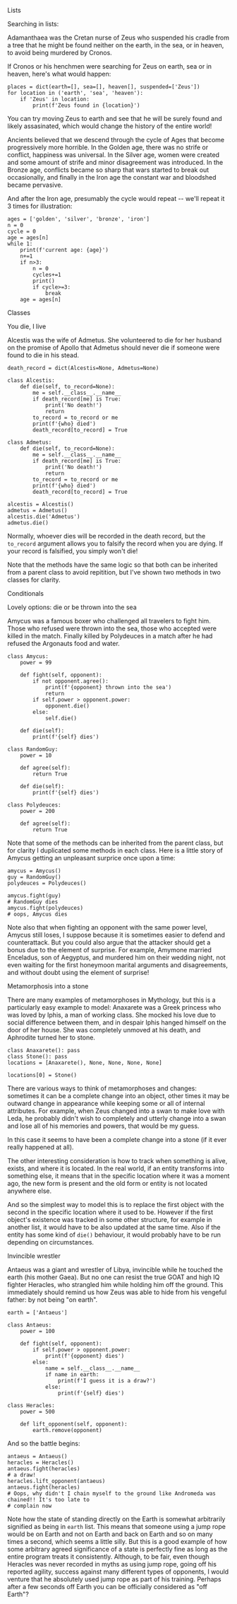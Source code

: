 Lists

Searching in lists:

Adamanthaea was the Cretan nurse of Zeus who suspended his cradle from a tree that he might be found neither on the earth, in the sea, or in heaven, to avoid being murdered by Cronos.

If Cronos or his henchmen were searching for Zeus on earth, sea or in heaven, here's what would happen:

    places = dict(earth=[], sea=[], heaven[], suspended=['Zeus'])
    for location in ('earth', 'sea', 'heaven'):
        if 'Zeus' in location:
            print(f'Zeus found in {location}')

You can try moving Zeus to earth and see that he will be surely found and likely assasinated, which would change the history of the entire world!

Ancients believed that we descend through the cycle of Ages that become progressively more horrible. In the Golden age, there was no strife or conflict, happiness was universal. In the Silver age, women were created and some amount of strife and minor disagreement was introduced. In the Bronze age, conflicts became so sharp that wars started to break out occasionally, and finally in the Iron age the constant war and bloodshed became pervasive.

And after the Iron age, presumably the cycle would repeat -- we'll repeat it 3 times for illustration:

    ages = ['golden', 'silver', 'bronze', 'iron']
    n = 0
    cycle = 0
    age = ages[n]
    while 1:
        print(f'current age: {age}')
        n+=1
        if n>3:
            n = 0
            cycles+=1
            print()
            if cycle>=3:
                break
        age = ages[n]

Classes

You die, I live

Alcestis was the wife of Admetus. She volunteered to die for her husband on the promise of Apollo that Admetus should never die if someone were found to die in his stead.

    death_record = dict(Alcestis=None, Admetus=None)

    class Alcestis:
        def die(self, to_record=None):
            me = self.__class__.__name__
            if death_record[me] is True:
                print('No death!')
                return
            to_record = to_record or me
            print(f'{who} died')
            death_record[to_record] = True

    class Admetus:
        def die(self, to_record=None):
            me = self.__class__.__name__
            if death_record[me] is True:
                print('No death!')
                return
            to_record = to_record or me
            print(f'{who} died')
            death_record[to_record] = True

    alcestis = Alcestis()
    admetus = Admetus()
    alcestis.die('Admetus')
    admetus.die()

Normally, whoever dies will be recorded in the death record, but the `to_record` argument allows you to falsify the record when you are dying. If your record is falsified, you simply won't die!

Note that the methods have the same logic so that both can be inherited from a parent class to avoid repitition, but I've shown two methods in two classes for clarity.


Conditionals

Lovely options: die or be thrown into the sea

Amycus was a famous boxer who challenged all travelers to fight him. Those who refused were thrown into
the sea, those who accepted were killed in the match.  Finally killed by Polydeuces in a match after he
had refused the Argonauts food and water.

    class Amycus:
        power = 99

        def fight(self, opponent):
            if not opponent.agree():
                print(f'{opponent} thrown into the sea')
                return
            if self.power > opponent.power:
                opponent.die()
            else:
                self.die()

        def die(self):
            print(f'{self} dies')

    class RandomGuy:
        power = 10

        def agree(self):
            return True

        def die(self):
            print(f'{self} dies')

    class Polydeuces:
        power = 200

        def agree(self):
            return True

Note that some of the methods can be inherited from the parent class, but for clarity I duplicated some
methods in each class. Here is a little story of Amycus getting an unpleasant surprice once upon a time:

    amycus = Amycus()
    guy = RandomGuy()
    polydeuces = Polydeuces()

    amycus.fight(guy)
    # RandomGuy dies
    amycus.fight(polydeuces)
    # oops, Amycus dies

Note also that when fighting an opponent with the same power level, Amycus still loses, I suppose because
it is sometimes easier to defend and counterattack. But you could also argue that the attacker should get
a bonus due to the element of surprise. For example, Amymone married Enceladus, son of Aegyptus, and
murdered him on their wedding night, not even waiting for the first honeymoon marital arguments and
disagreements, and without doubt using the element of surprise!

Metamorphosis into a stone

There are many examples of metamorphoses in Mythology, but this is a particularly easy example to model:
Anaxarete was a Greek princess who was loved by Iphis, a man of working class. She mocked his love due to
social difference between them, and in despair Iphis hanged himself on the door of her house. She was
completely unmoved at his death, and Aphrodite turned her to stone.

    class Anaxarete(): pass
    class Stone(): pass
    locations = [Anaxarete(), None, None, None, None]

    locations[0] = Stone()

There are various ways to think of metamorphoses and changes: sometimes it can be a complete change into
an object, other times it may be outward change in appearance while keeping some or all of internal
attributes. For example, when Zeus changed into a swan to make love with Leda, he probably didn't wish to
completely and utterly change into a swan and lose all of his memories and powers, that would be my
guess.

In this case it seems to have been a complete change into a stone (if it ever really happened at all).

The other interesting consideration is how to track when something is alive, exists, and where it is
located. In the real world, if an entity transforms into something else, it means that in the specific
location where it was a moment ago, the new form is present and the old form or entity is not located
anywhere else.

And so the simplest way to model this is to replace the first object with the second in the specific
location where it used to be. However if the first object's existence was tracked in some other
structure, for example in another list, it would have to be also updated at the same time. Also if the
entity has some kind of `die()` behaviour, it would probably have to be run depending on circumstances.


Invincible wrestler

Antaeus was a giant and wrestler of Libya, invincible while he touched the earth (his mother Gaea). But
no one can resist the true GOAT and high IQ fighter Heracles, who strangled him while holding him off the
ground. This immediately should remind us how Zeus was able to hide from his vengeful father: by not
being "on earth".

    earth = ['Antaeus']

    class Antaeus:
        power = 100

        def fight(self, opponent):
            if self.power > opponent.power:
                print(f'{opponent} dies')
            else:
                name = self.__class__.__name__
                if name in earth:
                    print(f'I guess it is a draw?')
                else:
                    print(f'{self} dies')

    class Heracles:
        power = 500

        def lift_opponent(self, opponent):
            earth.remove(opponent)


And so the battle begins:

    antaeus = Antaeus()
    heracles = Heracles()
    antaeus.fight(heracles)
    # a draw!
    heracles.lift_opponent(antaeus)
    antaeus.fight(heracles)
    # Oops, why didn't I chain myself to the ground like Andromeda was chained!! It's too late to
    # complain now

Note how the state of standing directly on the Earth is somewhat arbitrarily signified as being in
`earth` list. This means that someone using a jump rope would be on Earth and not on Earth and back on
Earth and so on many times a second, which seems a little silly. But this is a good example of how some
arbitrary agreed significance of a state is perfectly fine as long as the entire program treats it
consistently. Although, to be fair, even though Heracles was never recorded in myths as using jump rope,
going off his reported agility, success against many different types of opponents, I would venture that
he absolutely used jump rope as part of his training. Perhaps after a few seconds off Earth you can be
officially considered as "off Earth"?


